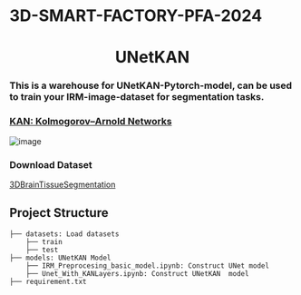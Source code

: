 # 3D-SMART-FACTORY-PFA-2024

<h1 align='center'>UNetKAN</h1>

### This is a warehouse for UNetKAN-Pytorch-model, can be used to train your IRM-image-dataset for segmentation tasks.

### [KAN: Kolmogorov–Arnold Networks](https://arxiv.org/abs/2404.19756)  

![image](https://github.com/CUHK-AIM-Group/U-KAN/blob/main/assets/framework-1.jpg)  

### Download Dataset
[3DBrainTissueSegmentation](https://www.kaggle.com/datasets/soroush361/3dbraintissuesegmentation/data)  

## Project Structure
```
├── datasets: Load datasets
    ├── train
    ├── test
├── models: UNetKAN Model
    ├── IRM_Preprocesing_basic_model.ipynb: Construct UNet model
    ├── Unet_With_KANLayers.ipynb: Construct UNetKAN  model
├── requirement.txt

